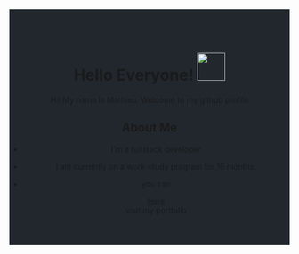 
<div style="background-color:#22272e; text-align:center; vertical-align: middle; padding:40px 0;">

<h1> Hello Everyone! <img src = "https://raw.githubusercontent.com/MartinHeinz/MartinHeinz/master/wave.gif" width = 50px> </h1>
<p align='left'>

</p>
<div size='20px'> Hi! My name is Mathieu. Welcome to my github profile  
</div>
 
 <h2> About Me </h2>
 
 - I'm a fullstack developer
 
 - I am currently on a work-study program for 16 months.
 
 - you can <a href="https://www.mathieufigari.com/"><div>Here</div></a> visit my portfolio 

  
  </div>
 

<!--
**MathieuFigari/MathieuFigari** is a ✨ _special_ ✨ repository because its `README.md` (this file) appears on your GitHub profile.

Here are some ideas to get you started:

- 🔭 I’m currently working on ...
- 🌱 I’m currently learning ...
- 👯 I’m looking to collaborate on ...
- 🤔 I’m looking for help with ...
- 💬 Ask me about ...
- 📫 How to reach me: ...
- 😄 Pronouns: ...
- ⚡ Fun fact: ...
-->



